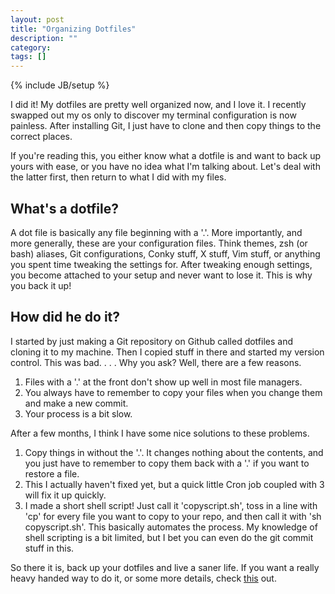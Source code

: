 ```yaml
---
layout: post
title: "Organizing Dotfiles"
description: ""
category: 
tags: []
---
```

{% include JB/setup %}

I did it!  My dotfiles are pretty well organized now, and I love it.  I recently
swapped out my os only to discover my terminal configuration is now painless.
After installing Git, I just have to clone and then copy things to the correct
places. 

If you're reading this, you either know what a dotfile is and want to back up
yours with ease, or you have no idea what I'm talking about.  Let's deal with 
the latter first, then return to what I did with my files.

## What's a dotfile? ##
A dot file is basically any file beginning with a '.'.  More importantly, and
more generally, these are your configuration files.  Think themes, zsh (or bash)
aliases, Git configurations, Conky stuff, X stuff, Vim stuff, or anything you spent 
time tweaking the settings for.  After tweaking enough settings, you become
attached to your setup and never want to lose it.  This is why you back it up!

## How did he do it? ##
I started by just making a Git repository on Github called dotfiles and cloning
it to my machine.  Then I copied stuff in there and started my version control.
This was bad. . . .  Why you ask?  Well, there are a few reasons.

1. Files with a '.' at the front don't show up well in most file managers.
2. You always have to remember to copy your files when you change them and make a new commit.
3. Your process is a bit slow.

After a few months, I think I have some nice solutions to these problems.

1. Copy things in without the '.'.  It changes nothing about the contents, and you just have to remember to copy them back with a '.' if you want to restore a file.
2. This I actually haven't fixed yet, but a quick little Cron job coupled with 3 will fix it up quickly.
3. I made a short shell script!  Just call it 'copyscript.sh', toss in a line with 'cp' for every file you want to copy to your repo, and then call it with 'sh copyscript.sh'.  This basically automates the process.  My knowledge of shell scripting is a bit limited, but I bet you can even do the git commit stuff in this.

So there it is, back up your dotfiles and live a saner life.  If you want a 
really heavy handed way to do it, or some more details, check [this](http://www.ipreferjim.com/2012/01/dotfiles-backup-using-github/) out.
